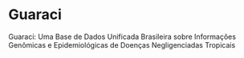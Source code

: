 # Guaraci
Guaraci: Uma Base de Dados Unificada Brasileira sobre Informações Genômicas e Epidemiológicas de Doenças Negligenciadas Tropicais
